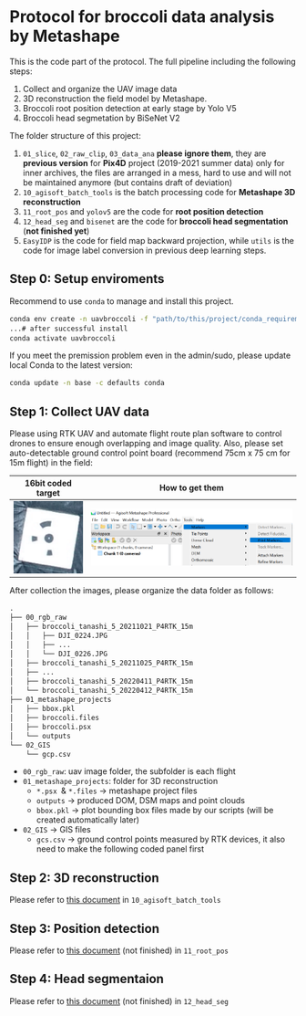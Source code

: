 # Protocol for broccoli data analysis by Metashape

This is the code part of the protocol. The full pipeline including the following steps:

1. Collect and organize the UAV image data
2. 3D reconstruction the field model by Metashape.
3. Broccoli root position detection at early stage by Yolo V5
4. Broccoli head segmetation by BiSeNet V2

The folder structure of this project:

1. `01_slice`, `02_raw_clip`, `03_data_ana` **please ignore them**, they are **previous version** for **Pix4D** project (2019-2021 summer data) only for inner archives, the files are arranged in a mess, hard to use and will not be maintained anymore (but contains draft of deviation)
2. `10_agisoft_batch_tools` is the batch processing code for **Metashape 3D reconstruction**
3. `11_root_pos` and `yolov5` are the code for **root position detection**
4. `12_head_seg` and `bisenet` are the code for **broccoli head segmentation** (**not finished yet**)
5. `EasyIDP` is the code for field map backward projection, while `utils` is the code for image label conversion in previous deep learning steps.

## Step 0: Setup enviroments

Recommend to use `conda` to manage and install this project.

```bash
conda env create -n uavbroccoli -f "path/to/this/project/conda_requirements-[os].yml"
...# after successful install
conda activate uavbroccoli
```

If you meet the premission problem even in the admin/sudo, please update local Conda to the latest version:

```bash
conda update -n base -c defaults conda
```

## Step 1: Collect UAV data

Please using RTK UAV and automate flight route plan software to control drones to ensure enough overlapping and image quality. Also, please set auto-detectable ground control point board (recommend 75cm x 75 cm for 15m flight) in the field:

| 16bit coded target                                                    | How to get them                                     |
| --------------------------------------------------------------------- | --------------------------------------------------- |
| ![image.png](assets/image-20220115140256-1el73jh.png "16bit coded target") | ![image.png](assets/image-20220120155355-33kjop8.png) |

After collection the images, please organize the data folder as follows:

```plaintxt
.
├── 00_rgb_raw
│   ├── broccoli_tanashi_5_20211021_P4RTK_15m
│   │   ├── DJI_0224.JPG
│   │   ├── ...
│   │   └── DJI_0226.JPG
│   ├── broccoli_tanashi_5_20211025_P4RTK_15m
│   ├── ...
│   ├── broccoli_tanashi_5_20220411_P4RTK_15m
│   └── broccoli_tanashi_5_20220412_P4RTK_15m
├── 01_metashape_projects
│   ├── bbox.pkl
│   ├── broccoli.files
│   ├── broccoli.psx
│   └── outputs
└── 02_GIS
    └── gcp.csv
```

* `00_rgb_raw`: uav image folder, the subfolder is each flight
* `01_metashape_projects`: folder for 3D reconstruction
  * `*.psx `& `*.files` -> metashape project files
  * `outputs` -> produced DOM, DSM maps and point clouds
  * `bbox.pkl` -> plot bounding box files made by our scripts (will be created automatically later)
* `02_GIS`  -> GIS files
  * `gcs.csv` -> ground control points measured by RTK devices, it also need to make the following coded panel first

## Step 2: 3D reconstruction

Please refer to [this document](10_agisoft_batch_tools/readme.md) in `10_agisoft_batch_tools`

## Step 3: Position detection

Please refer to [this document](11_root_pos/readme.md) (not finished) in `11_root_pos`

## Step 4: Head segmentaion

Please refer to [this document](12_head_seg/readme.md) (not finished) in `12_head_seg`
